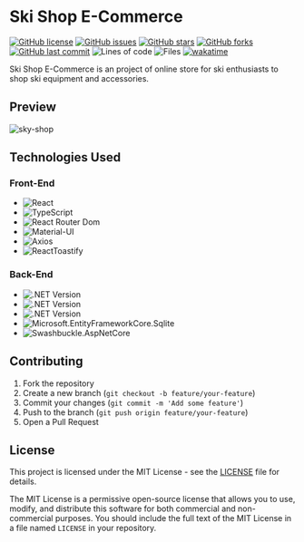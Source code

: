 # Ski Shop E-Commerce

[![GitHub license](https://img.shields.io/github/license/ricardocardoso-dev/ski-shop-e-commerce?color=brightgreen)](https://github.com/ricardocardoso-dev/ski-shop-e-commerce/blob/main/LICENSE)
[![GitHub issues](https://img.shields.io/github/issues/ricardocardoso-dev/ski-shop-e-commerce?color=brightgreen)](https://github.com/ricardocardoso-dev/ski-shop-e-commerce/issues)
[![GitHub stars](https://img.shields.io/github/stars/ricardocardoso-dev/ski-shop-e-commerce?color=brightgreen)](https://github.com/ricardocardoso-dev/ski-shop-e-commerce/stargazers)
[![GitHub forks](https://img.shields.io/github/forks/ricardocardoso-dev/ski-shop-e-commerce?color=brightgreen)](https://github.com/ricardocardoso-dev/ski-shop-e-commerce/network)
[![GitHub last commit](https://img.shields.io/github/last-commit/ricardocardoso-dev/ski-shop-e-commerce?color=brightgreen)](https://github.com/ricardocardoso-dev/ski-shop-e-commerce/commits/main)
![Lines of code](https://tokei.rs/b1/github/ricardocardoso-dev/ski-shop-e-commerce?category=code)
![Files](https://tokei.rs/b1/github/ricardocardoso-dev/ski-shop-e-commerce?category=files)
[![wakatime](https://wakatime.com/badge/user/957be417-f277-4ae4-a449-e6bc5785d785/project/5f5f577b-e883-45af-b0ee-f72f4d4fef38.svg)](https://wakatime.com/badge/user/957be417-f277-4ae4-a449-e6bc5785d785/project/5f5f577b-e883-45af-b0ee-f72f4d4fef38)

Ski Shop E-Commerce is an project of online store for ski enthusiasts to shop ski equipment and accessories.

## Preview
![sky-shop](https://github.com/ricardocardoso-dev/ski-shop-e-commerce/assets/34285579/6a9d5bf8-8062-4342-a41b-ddbbf9b9d6ab)

## Technologies Used

<h3>Front-End</h3>  

- ![React](https://img.shields.io/badge/React-18.2.0-blue)
- ![TypeScript](https://img.shields.io/badge/TypeScript-4.9.5-blue)
- ![React Router Dom](https://img.shields.io/badge/React%20Router%20Dom-6.16.0-blue)
- ![Material-UI](https://img.shields.io/badge/Material--UI-5.14.4-blue)
- ![Axios](https://img.shields.io/badge/Axios-1.5.0-blue)
- ![ReactToastify](https://img.shields.io/badge/React_Toastify-9.1.3-blue)

<h3>Back-End</h3>  

- ![.NET Version](https://img.shields.io/badge/.NET_Core-7.0-purple)
- ![.NET Version](https://img.shields.io/badge/CSharp-11.0-purple)
- ![.NET Version](https://img.shields.io/badge/EF_Core-7.0.9-purple)
- ![Microsoft.EntityFrameworkCore.Sqlite](https://img.shields.io/badge/EF_Sqlite-7.0.9-purple)
- ![Swashbuckle.AspNetCore](https://img.shields.io/badge/Swashbuckle-6.5.0-purple)

## Contributing

1. Fork the repository
2. Create a new branch (`git checkout -b feature/your-feature`)
3. Commit your changes (`git commit -m 'Add some feature'`)
4. Push to the branch (`git push origin feature/your-feature`)
5. Open a Pull Request


## License

This project is licensed under the MIT License - see the [LICENSE](LICENSE) file for details.

The MIT License is a permissive open-source license that allows you to use, modify, and distribute this software for both commercial and non-commercial purposes. You should include the full text of the MIT License in a file named `LICENSE` in your repository.
